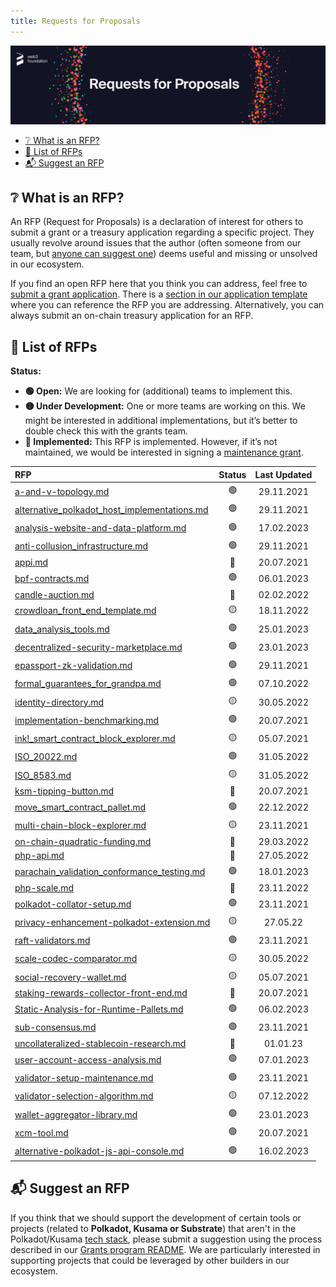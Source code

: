 ```yaml
---
title: Requests for Proposals
---
```


<p align="center">
  <img src="https://raw.githubusercontent.com/w3f/Grants-Program/master/static/img/rfp-header.png" style={{width:"1300px"}} />
</p>

- [❔ What is an RFP?](#grey_question-what-is-an-rfp)
- [📜 List of RFPs](#scroll-list-of-rfps)
- [📬 Suggest an RFP](#mailbox_with_mail-suggest-an-rfp)

## :grey_question: What is an RFP?

An RFP (Request for Proposals) is a declaration of interest for others to submit a grant or a treasury application regarding a specific project. They usually revolve around issues that the author (often someone from our team, but [anyone can suggest one](suggesting.md)) deems useful and missing or unsolved in our ecosystem.

If you find an open RFP here that you think you can address, feel free to [submit a grant application](process.md). There is a [section in our application template](https://github.com/w3f/Grants-Program/blob/master/applications/application-template.md#project-overview-page_facing_up) where you can reference the RFP you are addressing. Alternatively, you can always submit an on-chain treasury application for an RFP. 


## 📜 List of RFPs

**Status:**

- **🟢 Open:** We are looking for (additional) teams to implement this.
- **🟡 Under Development:** One or more teams are working on this. We might be interested in additional implementations, but it’s better to double check this with the grants team.  
- **🔴 Implemented:** This RFP is implemented. However, if it’s not maintained, we would be interested in signing a [maintenance grant](maintenance.md).  

| RFP | Status | Last Updated |
| :-- | :----: | :----------: |
| [a-and-v-topology.md](RFPs/Open/a-and-v-topology.md) | 🟢 | 29.11.2021 |
| [alternative_polkadot_host_implementations.md](RFPs/Open/alternative_polkadot_host_implementations.md) | 🟢 | 29.11.2021 |
| [analysis-website-and-data-platform.md](RFPs/Open/analysis-website-and-data-platform.md) | 🟢 | 17.02.2023 |
| [anti-collusion_infrastructure.md](RFPs/Open/anti-collusion_infrastructure.md) | 🟢 | 29.11.2021 |
| [appi.md](RFPs/Implemented/appi.md) | 🔴 | 20.07.2021 |
| [bpf-contracts.md](RFPs/Open/bpf-contracts.md) | 🟢 | 06.01.2023 |
| [candle-auction.md](RFPs/Implemented/candle-auction.md) | 🔴 | 02.02.2022 |  
| [crowdloan_front_end_template.md](RFPs/Under%20Development/crowdloan_front_end_template.md) | 🟡 | 18.11.2022 |  
| [data_analysis_tools.md](RFPs/Open/data_analysis_tools.md) | 🟢 | 25.01.2023 |
| [decentralized-security-marketplace.md](RFPs/Open/decentralized-security-marketplace.md) | 🟢 | 23.01.2023 |  
| [epassport-zk-validation.md](RFPs/Open/epassport-zk-validation.md) | 🟢 | 29.11.2021 |
| [formal_guarantees_for_grandpa.md](RFPs/Open/formal_guarantees_for_grandpa.md) | 🟢 | 07.10.2022 |
| [identity-directory.md](RFPs/Under%20Development/identity-directory.md) | 🟡 | 30.05.2022 |
| [implementation-benchmarking.md](RFPs/Open/implementation-benchmarking.md) | 🟢 | 20.07.2021 |
| [ink!_smart_contract_block_explorer.md](RFPs/Under%20Development/ink_smart_contract_block_explorer.md) | 🟡 | 05.07.2021 |
| [ISO_20022.md](RFPs/Open/ISO_20022.md) | 🟢 | 31.05.2022 |
| [ISO_8583.md](RFPs/Under%20Development/ISO_8583.md) | 🟡 | 31.05.2022 |
| [ksm-tipping-button.md](RFPs/Implemented/ksm-tipping-button.md) | 🔴 | 20.07.2021 |  
| [move_smart_contract_pallet.md](RFPs/Open/move_smart_contract_pallet.md) | 🟢 | 22.12.2022 |
| [multi-chain-block-explorer.md](RFPs/Under%20Development/multi-chain-block-explorer.md) | 🟡 | 23.11.2021 |
| [on-chain-quadratic-funding.md](RFPs/Implemented/on-chain-quadratic-funding.md) | 🔴 | 29.03.2022 |  
| [php-api.md](RFPs/Implemented/php-api.md) | 🔴 | 27.05.2022 |  
| [parachain_validation_conformance_testing.md](RFPs/Open/parachain_validation_conformance_testing.md) | 🟢 | 18.01.2023 |  
| [php-scale.md](RFPs/Implemented/php-scale.md) | 🔴 | 23.11.2022 |  
| [polkadot-collator-setup.md](RFPs/Open/polkadot-collator-setup.md) | 🟢 | 23.11.2021 |
| [privacy-enhancement-polkadot-extension.md](RFPs/Under%20Development/privacy-enhancement-polkadot-extension.md) | 🟡 | 27.05.22 |
| [raft-validators.md](RFPs/Open/raft-validators.md) | 🟢 | 23.11.2021 |
| [scale-codec-comparator.md](RFPs/Under%20Development/scale-codec-comparator.md) | 🟡 | 30.05.2022 |
| [social-recovery-wallet.md](RFPs/Under%20Development/social-recovery-wallet.md) | 🟡 | 05.07.2021 |
| [staking-rewards-collector-front-end.md](RFPs/Implemented/staking-rewards-collector-front-end.md) | 🔴 | 20.07.2021 |  
| [Static-Analysis-for-Runtime-Pallets.md](RFPs/Open/Static-Analysis-for-Runtime-Pallets.md) | 🟢 | 06.02.2023 |  
| [sub-consensus.md](RFPs/Open/sub-consensus.md) | 🟢 | 23.11.2021 |
| [uncollateralized-stablecoin-research.md](RFPs/Implemented/uncollateralized-stablecoin-research.md) | 🔴 | 01.01.23 |
| [user-account-access-analysis.md](RFPs/Open/user-account-access-analysis.md) | 🟢 | 07.01.2023 |
| [validator-setup-maintenance.md](RFPs/Open/validator-setup-maintenance.md) | 🟢 | 23.11.2021 |
| [validator-selection-algorithm.md](RFPs/Under%20Development/validator-selection-algorithm.md) | 🟡 | 07.12.2022 |
| [wallet-aggregator-library.md](RFPs/Open/wallet-aggregator-library.md) | 🟢 | 23.01.2023 |
| [xcm-tool.md](RFPs/Open/xcm-tool.md) | 🟢 | 20.07.2021 |
| [alternative-polkadot-js-api-console.md](RFPs/Open/alternative-polkadot-js-api-console.md) | 🟢 | 16.02.2023 |

## :mailbox_with_mail: Suggest an RFP

If you think that we should support the development of certain tools or projects (related to **Polkadot, Kusama or Substrate**) that aren't in the Polkadot/Kusama [tech stack](https://wiki.polkadot.network/docs/build-open-source), please submit a suggestion using the process described in our [Grants program README](suggesting.md). We are particularly interested in supporting projects that could be leveraged by other builders in our ecosystem.
